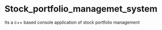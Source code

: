 # Stock_portfolio_managemet_system
Its a c++ based console application of stock portfolio management
